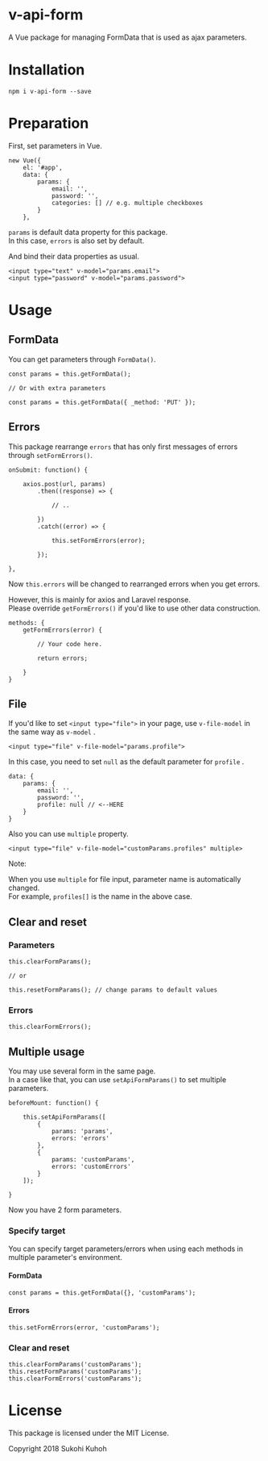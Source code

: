 # v-api-form
A Vue package for managing FormData that is used as ajax parameters.

# Installation

    npm i v-api-form --save
    
# Preparation

First, set parameters in Vue.

    new Vue({
        el: '#app',
        data: {
            params: {
                email: '',
                password: '',
                categories: [] // e.g. multiple checkboxes
            }
        },
        
`params` is default data property for this package.  
In this case, `errors` is also set by default. 

And bind their data properties as usual.

    <input type="text" v-model="params.email">
    <input type="password" v-model="params.password">

# Usage

## FormData

You can get parameters through `FormData()`.

    const params = this.getFormData();
    
    // Or with extra parameters
    
    const params = this.getFormData({ _method: 'PUT' });

## Errors

This package rearrange `errors` that has only first messages of errors through `setFormErrors()`.

    onSubmit: function() {

        axios.post(url, params)
            .then((response) => {

                // ..

            })
            .catch((error) => {

                this.setFormErrors(error);

            });

    },
        
Now `this.errors` will be changed to rearranged errors when you get errors.

However, this is mainly for axios and Laravel response.  
Please override `getFormErrors()` if you'd like to use other data construction.

    methods: {
        getFormErrors(error) {
        
            // Your code here.
        
            return errors;
        
        }
    }
    
## File

If you'd like to set `<input type="file">` in your page, use `v-file-model` in the same way as `v-model` .

    <input type="file" v-file-model="params.profile">
    
In this case, you need to set `null` as the default parameter for `profile` .

    data: {
        params: {
            email: '',
            password: '',
            profile: null // <--HERE
        }
    }
    
Also you can use `multiple` property.

    <input type="file" v-file-model="customParams.profiles" multiple>
    
Note: 

When you use `multiple` for file input, parameter name is automatically changed.  
For example, `profiles[]` is the name in the above case.

## Clear and reset

### Parameters

    this.clearFormParams();
    
    // or
    
    this.resetFormParams(); // change params to default values

### Errors

    this.clearFormErrors();

## Multiple usage

You may use several form in the same page.  
In a case like that, you can use `setApiFormParams()` to set multiple parameters.

    beforeMount: function() {
    
        this.setApiFormParams([
            {
                params: 'params',
                errors: 'errors'
            },
            {
                params: 'customParams',
                errors: 'customErrors'
            }
        ]);
        
    }
    
Now you have 2 form parameters.

### Specify target

You can specify target parameters/errors when using each methods in multiple parameter's environment.  

#### FormData
    const params = this.getFormData({}, 'customParams');
    
#### Errors
    this.setFormErrors(error, 'customParams');
    
### Clear and reset 

    this.clearFormParams('customParams');
    this.resetFormParams('customParams');
    this.clearFormErrors('customParams');
    
# License
This package is licensed under the MIT License.

Copyright 2018 Sukohi Kuhoh